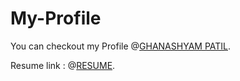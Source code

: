 # My-Profile

You can checkout my Profile @[GHANASHYAM PATIL](https://patil-gm.github.io/My-Profile/).


Resume link : @[RESUME](https://drive.google.com/file/d/1oyygFeL6ePmX1o8XvpN2rj3cW4X81S_i/view?usp=share_link).
